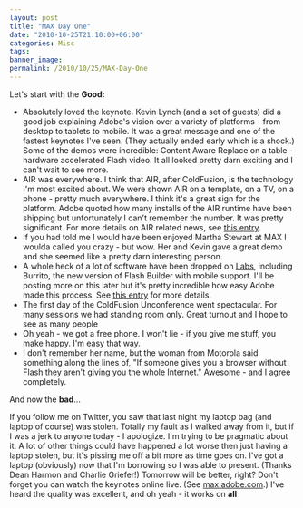 ```yaml
---
layout: post
title: "MAX Day One"
date: "2010-10-25T21:10:00+06:00"
categories: Misc 
tags: 
banner_image: 
permalink: /2010/10/25/MAX-Day-One
---
```


Let's start with the <b>Good:</b>

<ul>
<li>Absolutely loved the keynote. Kevin Lynch (and a set of guests) did a good job explaining Adobe's vision over a variety of platforms - from desktop to tablets to mobile. It was a great message and one of the fastest keynotes I've seen. (They actually ended early which is a shock.) Some of the demos were incredible: Content Aware Replace on a table - hardware accelerated Flash video. It all looked pretty darn exciting and I can't wait to see more.
<li>AIR was everywhere. I think that AIR, after ColdFusion, is the technology I'm most excited about. We were shown AIR on a template, on a TV, on a phone - pretty much everywhere. I think it's a great sign for the platform. Adobe quoted how many installs of the AIR runtime have been shipping but unfortunately I can't remember the number. It was pretty significant. For more details on AIR related news, see <a href="http://blogs.adobe.com/air/2010/10/summary-of-adobe-air-related-announcements-at-max.html">this entry</a>.
<li>If you had told me I would have been enjoyed Martha Stewart at MAX I woulda called you crazy - but wow. Her and Kevin gave a great demo and she seemed like a pretty darn interesting person. 
<li>A whole heck of a lot of software have been dropped on <a href="http://labs.adobe.com/">Labs</a>, including Burrito, the new version of Flash Builder with mobile support. I'll be posting more on this later but it's pretty incredible how easy Adobe made this process. See <a href="http://www.adobe.com/devnet/flex/articles/whatsnew_flashbuilder_burrito.html">this entry</a> for more details.
<li>The first day of the ColdFusion Unconference went spectacular. For many sessions we had standing room only. Great turnout and I hope to see as many people 
<li>Oh yeah - we got a free phone. I won't lie - if you give me stuff, you make happy. I'm easy that way. 
<li>I don't remember her name, but the woman from Motorola said something along the lines of, "If someone gives you a browser without Flash they aren't giving you the whole Internet." Awesome - and I agree completely.
</ul>

And now the <b>bad</b>...

If you follow me on Twitter, you saw that last night my laptop bag (and laptop of course) was stolen. Totally my fault as I walked away from it, but if I was a jerk to anyone today - I apologize. I'm trying to be pragmatic about it. A lot of other things could have happened a lot worse then just having a laptop stolen, but it's pissing me off a bit more as time goes on. I've got a laptop (obviously) now that I'm borrowing so I was able to present. (Thanks Dean Harmon and Charlie Griefer!) Tomorrow will be better, right? Don't forget you can watch the keynotes online live. (See <a href="http://max.adobe.com">max.adobe.com</a>.) I've heard the quality was excellent, and oh yeah - it works on <b>all</b>